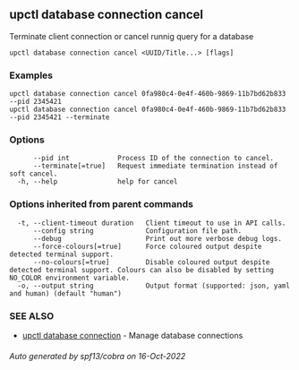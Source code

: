 ## upctl database connection cancel

Terminate client connection or cancel runnig query for a database

```
upctl database connection cancel <UUID/Title...> [flags]
```

### Examples

```
upctl database connection cancel 0fa980c4-0e4f-460b-9869-11b7bd62b833 --pid 2345421
upctl database connection cancel 0fa980c4-0e4f-460b-9869-11b7bd62b833 --pid 2345421 --terminate
```

### Options

```
      --pid int            Process ID of the connection to cancel.
      --terminate[=true]   Request immediate termination instead of soft cancel.
  -h, --help               help for cancel
```

### Options inherited from parent commands

```
  -t, --client-timeout duration   Client timeout to use in API calls.
      --config string             Configuration file path.
      --debug                     Print out more verbose debug logs.
      --force-colours[=true]      Force coloured output despite detected terminal support.
      --no-colours[=true]         Disable coloured output despite detected terminal support. Colours can also be disabled by setting NO_COLOR environment variable.
  -o, --output string             Output format (supported: json, yaml and human) (default "human")
```

### SEE ALSO

* [upctl database connection](upctl_database_connection.md)	 - Manage database connections

###### Auto generated by spf13/cobra on 16-Oct-2022
